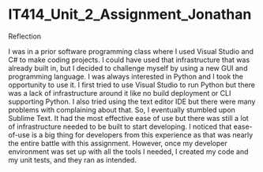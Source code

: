 # IT414_Unit_2_Assignment_Jonathan
Reflection

I was in a prior software programming class where I used Visual Studio and C# to make coding projects. I could have used that infrastructure that was already built in, but I decided to challenge myself by using a new GUI and programming language. I was always interested in Python and I took the opportunity to use it. I first tried to use Visual Studio to run Python but there was a lack of infrastructure around it like no build deployment or CLI supporting Python. I also tried using the text editor IDE but there were many problems with complaining about that. So, I eventually stumbled upon Sublime Text. It had the most effective ease of use but there was still a lot of infrastructure needed to be built to start developing. I noticed that ease-of-use is a big thing for developers from this experience as that was nearly the entire battle with this assignment. However, once my developer environment was set up with all the tools I needed, I created my code and my unit tests, and they ran as intended. 
